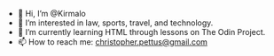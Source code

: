 - 👋 Hi, I’m @Kirmalo
- 👀 I’m interested in law, sports, travel, and technology.
- 🌱 I’m currently learning HTML through lessons on The Odin Project.
- 📫 How to reach me: christopher.pettus@gmail.com

<!---
Kirmalo/Kirmalo is a ✨ special ✨ repository because its `README.md` (this file) appears on your GitHub profile.
You can click the Preview link to take a look at your changes.
--->
